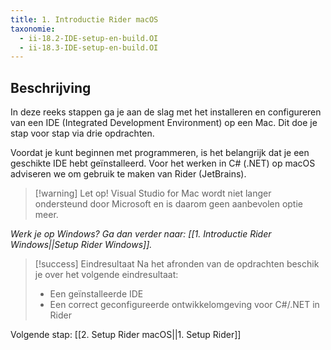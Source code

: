 ```yaml
---
title: 1. Introductie Rider macOS
taxonomie:
  - ii-18.2-IDE-setup-en-build.OI
  - ii-18.3-IDE-setup-en-build.OI
---
```


## Beschrijving
In deze reeks stappen ga je aan de slag met het installeren en configureren van een IDE (Integrated Development Environment) op een Mac. Dit doe je stap voor stap via drie opdrachten.

Voordat je kunt beginnen met programmeren, is het belangrijk dat je een geschikte IDE hebt geïnstalleerd. Voor het werken in C# (.NET) op macOS adviseren we om gebruik te maken van Rider (JetBrains).

> [!warning] Let op!
> Visual Studio for Mac wordt niet langer ondersteund door Microsoft en is daarom geen aanbevolen optie meer.

*Werk je op Windows? Ga dan verder naar: [[1. Introductie Rider Windows||Setup Rider Windows]].*

> [!success] Eindresultaat
> Na het afronden van de opdrachten beschik je over het volgende eindresultaat:
> * Een geïnstalleerde IDE
> * Een correct geconfigureerde ontwikkelomgeving voor C#/.NET in Rider

Volgende stap: [[2. Setup Rider macOS||1. Setup Rider]]